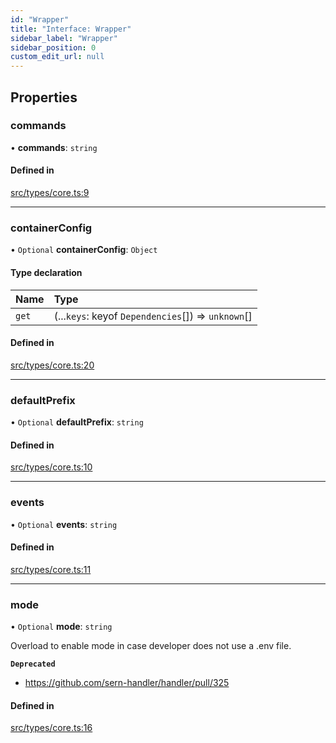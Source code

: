```yaml
---
id: "Wrapper"
title: "Interface: Wrapper"
sidebar_label: "Wrapper"
sidebar_position: 0
custom_edit_url: null
---
```


## Properties

### commands

• **commands**: `string`

#### Defined in

[src/types/core.ts:9](https://github.com/sern-handler/handler/blob/a579e27/src/types/core.ts#L9)

___

### containerConfig

• `Optional` **containerConfig**: `Object`

#### Type declaration

| Name | Type |
| :------ | :------ |
| `get` | (...`keys`: keyof `Dependencies`[]) => `unknown`[] |

#### Defined in

[src/types/core.ts:20](https://github.com/sern-handler/handler/blob/a579e27/src/types/core.ts#L20)

___

### defaultPrefix

• `Optional` **defaultPrefix**: `string`

#### Defined in

[src/types/core.ts:10](https://github.com/sern-handler/handler/blob/a579e27/src/types/core.ts#L10)

___

### events

• `Optional` **events**: `string`

#### Defined in

[src/types/core.ts:11](https://github.com/sern-handler/handler/blob/a579e27/src/types/core.ts#L11)

___

### mode

• `Optional` **mode**: `string`

Overload to enable mode in case developer does not use a .env file.

**`Deprecated`**

- https://github.com/sern-handler/handler/pull/325

#### Defined in

[src/types/core.ts:16](https://github.com/sern-handler/handler/blob/a579e27/src/types/core.ts#L16)

